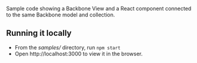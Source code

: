 Sample code showing a Backbone View and a React component connected to the same Backbone model and collection.

## Running it locally

- From the _samples/_ directory, run `npm start`
- Open http://localhost:3000 to view it in the browser.

